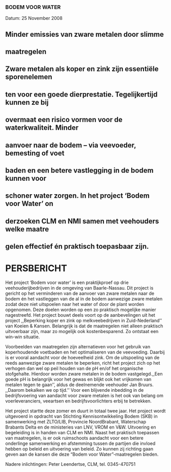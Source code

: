 ### BODEM VOOR WATER 

Datum: 25 November 2008 

## Minder emissies van zware metalen door slimme 

## maatregelen 

## Zware metalen als koper en zink zijn essentiële sporenelemen

## ten voor een goede dierprestatie. Tegelijkertijd kunnen ze bij 

## overmaat een risico vormen voor de waterkwaliteit. Minder 

## aanvoer naar de bodem – via veevoeder, bemesting of voet

## baden en een betere vastlegging in de bodem kunnen voor 

## schoner water zorgen. In het project ‘Bodem voor Water’ on

## derzoeken CLM en NMI samen met veehouders welke maatre

## gelen effectief én praktisch toepasbaar zijn. 

# PERSBERICHT 

Het project ‘Bodem voor water’ is een praktijkproef op drie veehouderijbedrijven in de omgeving van Baarle-Nassau. Dit project is gericht op het verminderen van de aanvoer van zware metalen naar de bodem én het vastleggen van de al in de bodem aanwezige zware metalen zodat deze niet uitspoelen naar het water of door de plant worden opgenomen. Deze doelen worden op een zo praktisch mogelijke manier nagestreefd. Het project bouwt deels voort op de aanbevelingen uit het project ,,Beperking koper en zink op melkveebedrijven in Zuid-Nederland’’ van Koeien & Kansen. Belangrijk is dat de maatregelen niet alleen praktisch uitvoerbaar zijn, maar zo mogelijk ook kostenbesparend. Zo ontstaat een win-win situatie. 

Voorbeelden van maatregelen zijn alternatieven voor het gebruik van koperhoudende voetbaden en het optimaliseren van de veevoeding. Daarbij is er vooral aandacht voor de hoeveelheid zink. Om de uitspoeling van de reeds aanwezige zware metalen te beperken, richt het project zich op het verhogen dan wel op peil houden van de pH en/of het organische stofgehalte. Hierdoor worden zware metalen in de bodem vastgelegd.,,Een goede pH is belangrijk voor het gewas en blijkt ook het vrijkomen van metalen tegen te gaan’’, aldus de deelnemende veehouder Jan Bruurs. ,,Daarom bekalken we op tijd.’’ Voor een blijvende inbedding in de bedrijfsvoering van aandacht voor zware metalen is het ook van belang om voerleveranciers, veeartsen en bedrijfsvoorlichters erbij te betrekken. 

Het project startte deze zomer en duurt in totaal twee jaar. Het project wordt uitgevoerd in opdracht van Stichting Kennisontwikkeling Bodem (SKB) in samenwerking met ZLTO/LIB, Provincie NoordBrabant, Waterschap Brabants Delta en de ministeries van LNV, VROM en V&W. Uitvoering en begeleiding is in handen van CLM en NMI. Naast het praktisch toepassen van maatregelen, is er ook ruimschoots aandacht voor een betere onderlinge samenwerking en afstemming tussen de partijen die invloed hebben op beleid en uitvoering van beleid. Zo kunnen zij richting gaan geven aan de kansen die deze “Bodem voor Water”-maatregelen bieden. 

 Nadere inlichtingen: Peter Leendertse, CLM, tel. 0345-470751 


